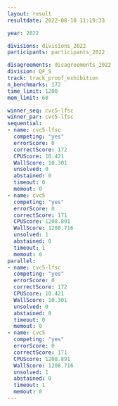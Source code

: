```yaml
---
layout: result
resultdate: 2022-08-10 11:19:33

year: 2022

divisions: divisions_2022
participants: participants_2022

disagreements: disagreements_2022
division: QF_S
track: track_proof_exhibition
n_benchmarks: 172
time_limit: 1200
mem_limit: 60

winner_seq: cvc5-lfsc
winner_par: cvc5-lfsc
sequential:
- name: cvc5-lfsc
  competing: "yes"
  errorScore: 0
  correctScore: 172
  CPUScore: 10.421
  WallScore: 10.301
  unsolved: 0
  abstained: 0
  timeout: 0
  memout: 0
- name: cvc5
  competing: "yes"
  errorScore: 0
  correctScore: 171
  CPUScore: 1208.891
  WallScore: 1208.716
  unsolved: 1
  abstained: 0
  timeout: 1
  memout: 0
parallel:
- name: cvc5-lfsc
  competing: "yes"
  errorScore: 0
  correctScore: 172
  CPUScore: 10.421
  WallScore: 10.301
  unsolved: 0
  abstained: 0
  timeout: 0
  memout: 0
- name: cvc5
  competing: "yes"
  errorScore: 0
  correctScore: 171
  CPUScore: 1208.891
  WallScore: 1208.716
  unsolved: 1
  abstained: 0
  timeout: 1
  memout: 0
---
```

